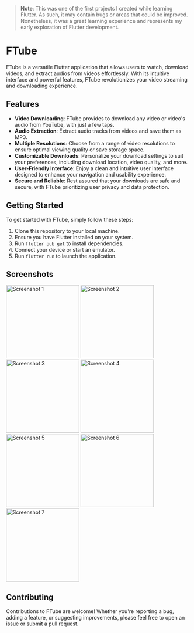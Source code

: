 > **Note**: This was one of the first projects I created while learning Flutter. As such, it may
> contain bugs or areas that could be improved. Nonetheless, it was a great learning experience and
> represents my early exploration of Flutter development.

# FTube

FTube is a versatile Flutter application that allows users to watch, download videos, and extract
audios from videos effortlessly. With its intuitive interface and powerful features, FTube
revolutionizes your video streaming and downloading experience.

## Features

- **Video Downloading**: FTube provides to download any video or video's audio from YouTube,
  with just a few taps.
- **Audio Extraction**: Extract audio tracks from videos and save them as MP3.
- **Multiple Resolutions**: Choose from a range of video resolutions to ensure optimal viewing
  quality or save storage space.
- **Customizable Downloads**: Personalize your download settings to suit your preferences, including
  download location, video quality, and more.
- **User-Friendly Interface**: Enjoy a clean and intuitive user interface designed to enhance your
  navigation and usability experience.
- **Secure and Reliable**: Rest assured that your downloads are safe and secure, with FTube
  prioritizing user privacy and data protection.

## Getting Started

To get started with FTube, simply follow these steps:

1. Clone this repository to your local machine.
2. Ensure you have Flutter installed on your system.
3. Run `flutter pub get` to install dependencies.
4. Connect your device or start an emulator.
5. Run `flutter run` to launch the application.

## Screenshots

<p float="left">
  <img src="https://github.com/sb-dor/FTube/blob/dev/assets/github_images/Screenshot_20240317_114456.png" alt="Screenshot 1" width="200" />
  <img src="https://github.com/sb-dor/FTube/blob/dev/assets/github_images/Screenshot_20240317_114547.png" alt="Screenshot 2" width="200" />
  <img src="https://github.com/sb-dor/FTube/blob/dev/assets/github_images/Screenshot_20240317_114951.png" alt="Screenshot 3" width="200" />
  <img src="https://github.com/sb-dor/FTube/blob/dev/assets/github_images/Screenshot_20240317_114652.png" alt="Screenshot 4" width="200" />
  <img src="https://github.com/sb-dor/FTube/blob/dev/assets/github_images/Screenshot_20240317_114712.png" alt="Screenshot 5" width="200" />
  <img src="https://github.com/sb-dor/FTube/blob/dev/assets/github_images/Screenshot_20240317_114808.png" alt="Screenshot 6" width="200" />
  <img src="https://github.com/sb-dor/FTube/blob/dev/assets/github_images/Screenshot_20240317_114848.png" alt="Screenshot 7" width="200" />
</p>

## Contributing

Contributions to FTube are welcome! Whether you're reporting a bug, adding a feature, or suggesting
improvements, please feel free to open an issue or submit a pull request.